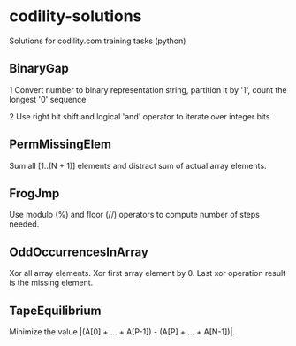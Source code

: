 # codility-solutions
Solutions for codility.com training tasks (python)

## BinaryGap
1 Convert number to binary representation string, partition it by '1', count the longest '0' sequence

2 Use right bit shift and logical 'and' operator to iterate over integer bits

## PermMissingElem
Sum all [1..(N + 1)] elements and distract sum of actual array elements.

## FrogJmp
Use modulo (%) and floor (//) operators to compute number of steps needed.

## OddOccurrencesInArray
Xor all array elements. Xor first array element by 0. Last xor operation result is the missing element.

## TapeEquilibrium
Minimize the value |(A[0] + ... + A[P-1]) - (A[P] + ... + A[N-1])|. 
